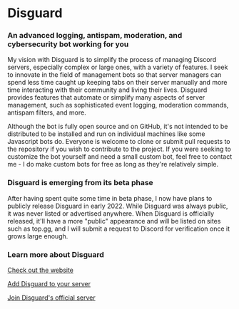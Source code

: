 # Disguard
### An advanced logging, antispam, moderation, and cybersecurity bot working for you
My vision with Disguard is to simplify the process of managing Discord servers, especially complex or large ones, with a variety of features. I seek to innovate in the field of management bots so that server managers can spend less time caught up keeping tabs on their server manually and more time interacting with their community and living their lives. Disguard provides features that automate or simplify many aspects of server management, such as sophisticated event logging, moderation commands, antispam filters, and more.

Although the bot is fully open source and on GitHub, it's not intended to be distributed to be installed and run on individual machines like some Javascript bots do. Everyone is welcome to clone or submit pull requests to the repository if you wish to contribute to the project. If you were seeking to customize the bot yourself and need a small custom bot, feel free to contact me - I do make custom bots for free as long as they're relatively simple.

### Disguard is emerging from its beta phase
After having spent quite some time in beta phase, I now have plans to publicly release Disguard in early 2022. While Disguard was always public, it was never listed or advertised anywhere. When Disguard is officially released, it'll have a more "public" appearance and will be listed on sites such as top.gg, and I will submit a request to Discord for verification once it grows large enough.

### Learn more about Disguard
[Check out the website](https://bit.ly/2disguard "Check out the website")

[Add Disguard to your server](https://discordapp.com/oauth2/authorize?client_id=558025201753784323&permissions=8&scope=bot)

[Join Disguard's official server](https://discord.gg/xSGujjz "Join Disguard's official server")


